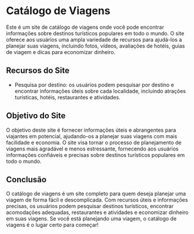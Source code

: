 

# Catálogo de Viagens

Este é um site de catálogo de viagens onde você pode encontrar informações sobre destinos turísticos populares em todo o mundo. O site oferece aos usuários uma ampla variedade de recursos para ajudá-los a planejar suas viagens, incluindo fotos, vídeos, avaliações de hotéis, guias de viagem e dicas para economizar dinheiro.

## Recursos do Site


- Pesquisa por destino: os usuários podem pesquisar por destino e encontrar informações úteis sobre cada localidade, incluindo atrações turísticas, hotéis, restaurantes e atividades.

## Objetivo do Site

O objetivo deste site é fornecer informações úteis e abrangentes para viajantes em potencial, ajudando-os a planejar suas viagens com mais facilidade e economia. O site visa tornar o processo de planejamento de viagens mais agradável e menos estressante, fornecendo aos usuários informações confiáveis e precisas sobre destinos turísticos populares em todo o mundo.

## Conclusão

O catálogo de viagens é um site completo para quem deseja planejar uma viagem de forma fácil e descomplicada. Com recursos úteis e informações precisas, os usuários podem pesquisar destinos turísticos, encontrar acomodações adequadas, restaurantes e atividades e economizar dinheiro em suas viagens. Se você está planejando uma viagem, o catálogo de viagens é o lugar certo para começar!

